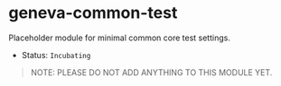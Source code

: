 # geneva-common-test

Placeholder module for minimal common core test settings.

- Status: `Incubating`

> NOTE: PLEASE DO NOT ADD ANYTHING TO THIS MODULE YET.
